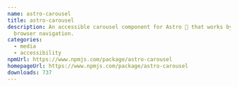 ```yaml
---
name: astro-carousel
title: astro-carousel
description: An accessible carousel component for Astro 🚀 that works by using
  browser navigation.
categories:
  - media
  - accessibility
npmUrl: https://www.npmjs.com/package/astro-carousel
homepageUrl: https://www.npmjs.com/package/astro-carousel
downloads: 737
---
```

